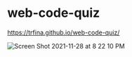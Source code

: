 # web-code-quiz

https://trfina.github.io/web-code-quiz/

![Screen Shot 2021-11-28 at 8 22 10 PM](https://user-images.githubusercontent.com/12851682/143795096-1a2a2808-6f4d-4a90-96cf-03c8f68c50c1.png)
